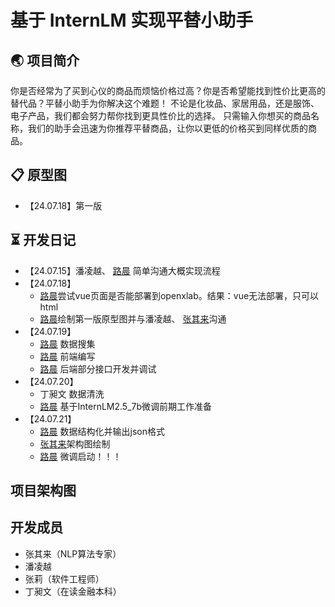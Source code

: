 # 基于 InternLM 实现平替小助手
## 🌏 项目简介
你是否经常为了买到心仪的商品而烦恼价格过高？你是否希望能找到性价比更高的替代品？平替小助手为你解决这个难题！
不论是化妆品、家居用品，还是服饰、电子产品，我们都会努力帮你找到更具性价比的选择。
只需输入你想买的商品名称，我们的助手会迅速为你推荐平替商品，让你以更低的价格买到同样优质的商品。
## 📋 原型图
- 【24.07.18】第一版


## ⏳ 开发日记
- 【24.07.15】潘凌越、 [路晨](https://github.com/Luchen-0420) 简单沟通大概实现流程
- 【24.07.18】
    - [路晨](https://github.com/Luchen-0420)尝试vue页面是否能部署到openxlab。结果：vue无法部署，只可以html
    - [路晨](https://github.com/Luchen-0420)绘制第一版原型图并与潘凌越、 [张其来](https://github.com/alg-bug-engineer)沟通
- 【24.07.19】
    - [路晨](https://github.com/Luchen-0420) 数据搜集
    - [路晨](https://github.com/Luchen-0420) 前端编写
    - [路晨](https://github.com/Luchen-0420) 后端部分接口开发并调试
- 【24.07.20】
    - 丁昶文 数据清洗
    - [路晨](https://github.com/Luchen-0420) 基于InternLM2.5_7b微调前期工作准备
- 【24.07.21】
    - [路晨](https://github.com/Luchen-0420) 数据结构化并输出json格式
    - [张其来](https://github.com/alg-bug-engineer)架构图绘制
    - [路晨](https://github.com/Luchen-0420) 微调启动！！！
  
  
## 项目架构图

## 开发成员
- 张其来（NLP算法专家）
- 潘凌越
- 张莉（软件工程师）
- 丁昶文（在读金融本科）
